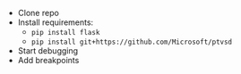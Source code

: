 * Clone repo
* Install requirements:
    - `pip install flask`
    - `pip install git+https://github.com/Microsoft/ptvsd`
* Start debugging
* Add breakpoints 
